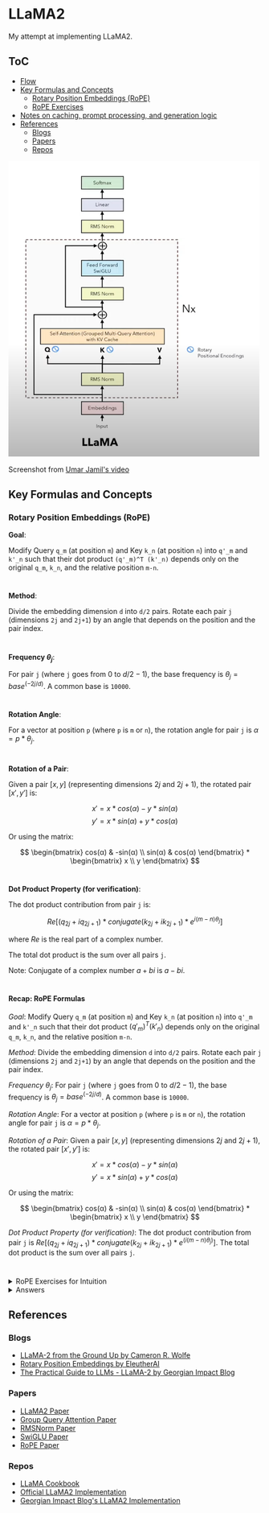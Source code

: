 # LLaMA2

My attempt at implementing LLaMA2.

## ToC
- [Flow](./flow.md)
- [Key Formulas and Concepts](#Key-Formulas-and-Concepts)
  - [Rotary Position Embeddings (RoPE)](#RoPE)
  - [RoPE Exercises](#RoPE-Exercises)
- [Notes on caching, prompt processing, and generation logic](./notes.md)
- [References](#References)
  - [Blogs](#Blogs)
  - [Papers](#Papers)
  - [Repos](#Repos)


<img src="ss-from-umar-jamil.png" alt="Architecture by Umar Jamil" width="500" />

Screenshot from [Umar Jamil's video](https://youtu.be/Mn_9W1nCFLo?si=V32nIRxm11vciUbt&t=145)


## Key Formulas and Concepts <a name="Key-Formulas-and-Concepts"></a>

### Rotary Position Embeddings (RoPE) <a name="RoPE"></a>

**Goal**:

Modify Query `q_m` (at position `m`) and Key `k_n` (at position `n`) into `q'_m` and `k'_n` such that their dot product `(q'_m)^T (k'_n)` depends only on the original `q_m`, `k_n`, and the relative position `m-n`.

#

**Method**:

Divide the embedding dimension `d` into `d/2` pairs. Rotate each pair `j` (dimensions `2j` and `2j+1`) by an angle that depends on the position and the pair index.

#

**Frequency $θ_j$**:

For pair `j` (where `j` goes from $0$ to $d/2 - 1$), the base frequency is $θ_j = base ^ {(-2j / d)}$. A common base is `10000`.

#

**Rotation Angle**:

For a vector at position `p` (where `p` is `m` or `n`), the rotation angle for pair `j` is $α = p * θ_j$.

#

**Rotation of a Pair**:

Given a pair $[x, y]$ (representing dimensions $2j$ and $2j+1$), the rotated pair $[x', y']$ is:

$$
x' = x * cos(α) - y * sin(α)
$$
$$
y' = x * sin(α) + y * cos(α)
$$

Or using the matrix:

$$
\begin{bmatrix}
    cos(α) & -sin(α) \\
    sin(α) & cos(α)
\end{bmatrix} * \begin{bmatrix} x \\ y \end{bmatrix}
$$

#

**Dot Product Property (for verification)**:

The dot product contribution from pair `j` is:

$$
Re[ (q_{2j} + i q_{2j+1}) * conjugate(k_{2j} + i k_{2j+1}) * e^{i (m-n) θ_j} ]
$$

where $Re$ is the real part of a complex number.

The total dot product is the sum over all pairs `j`.

Note: Conjugate of a complex number $a + bi$ is $a - bi$.

#

#### Recap: RoPE Formulas

_Goal_: Modify Query `q_m` (at position `m`) and Key `k_n` (at position `n`) into `q'_m` and `k'_n` such that their dot product $(q'_m)^T (k'_n)$ depends only on the original `q_m`, `k_n`, and the relative position `m-n`.

_Method_: Divide the embedding dimension `d` into `d/2` pairs. Rotate each pair `j` (dimensions `2j` and `2j+1`) by an angle that depends on the position and the pair index.

_Frequency_ $θ_j$: For pair `j` (where `j` goes from $0$ to $d/2 - 1$), the base frequency is $θ_j = base ^ {(-2j / d)}$. A common base is `10000`.

_Rotation Angle_: For a vector at position `p` (where `p` is `m` or `n`), the rotation angle for pair `j` is $α = p * θ_j$.

_Rotation of a Pair_: Given a pair $[x, y]$ (representing dimensions $2j$ and $2j+1$), the rotated pair $[x', y']$ is:

$$
x' = x * cos(α) - y * sin(α)
$$
$$
y' = x * sin(α) + y * cos(α)
$$

Or using the matrix:

$$
\begin{bmatrix}
    cos(α) & -sin(α) \\
    sin(α) & cos(α)
\end{bmatrix} * \begin{bmatrix} x \\ y \end{bmatrix}
$$

_Dot Product Property (for verification)_: The dot product contribution from pair `j` is $Re[ (q_{2j} + i q_{2j+1}) * conjugate(k_{2j} + i k_{2j+1}) * e^(i (m-n) θ_j) ]$. The total dot product is the sum over all pairs `j`.

#

<details>
<summary>RoPE Exercises for Intuition</summary>

<br />

**Exercise 1: Simple Rotation (Single Vector)**

**Setup**:

- Dimension `d` = 2 (one pair, `j`=0)
- Frequency base `base` = 100 (just for easier numbers)
- Query vector `q` = [3, 4]
- Position `m` = 1

**Tasks**:

- Calculate the frequency $θ_0$.
- Calculate the rotation angle $α = m * θ_0$.
- Calculate the rotated query vector $q'_m$. (Assume $cos(1) ≈ 0.54$, $sin(1) ≈ 0.84$ if you need numerical values, or leave as $cos(1)$, $sin(1)$).


**Exercise 2: Rotation and Dot Product (Two Vectors, d=2)**

**Setup**:

- Dimension `d` = 2 (one pair, `j`=0)
- Frequency base `base` = 100 (so $θ_0 = 1$ as in Ex 1)
- Query vector `q` = [1, 0] at position `m` = π/2
- Key vector `k` = [0, 2] at position `n` = π

**Tasks**:

- Calculate the rotation angle $α_q = m * θ_0$ for the query.
- Calculate the rotation angle $α_k = n * θ_0$ for the key.
- Calculate the rotated query $q'_m$.
- Calculate the rotated key $k'_n$.
- Calculate the dot product $(q'_m)^T (k'_n)$.

**Exercise 3: Verifying the Relative Position Property (d=2)**

**Setup**:

Use the same `d=2`, `base=100`, $θ_0=1$, `q=[1, 0]`, `k=[0, 2]` as in Exercise 2.

In Exercise 2, $m = π/2$, $n = π$, so the relative position $m - n = -π/2$.

Now, choose new positions $m' = 0$ and $n' = π/2$. Note that $m' - n' = -π/2$, the same relative position.

**Tasks**:

- Calculate the rotation angle $α'_q = m' * θ_0$ for the query at `m'`.
- Calculate the rotation angle $α'_k = n' * θ_0$ for the key at `n'`.
- Calculate the rotated query $q'_{m'}$.
- Calculate the rotated key $k'_{n'}$.
- Calculate the dot product $(q'_{m'})^T (k'_{n'})$
- Compare this dot product to the one you calculated in Exercise 2. Are they the same? (They should be!)

**Exercise 4: Higher Dimension Rotation (d=4)**

**Setup**:

- Dimension `d` = 4 (two pairs, `j`=0 and `j`=1)
- Frequency base `base` = 4 (to get nice angles)
- Query vector `q` = [1, 1, 2, 0]
- Position `m` = π

**Tasks**:

- Calculate the frequencies $θ_0$ and $θ_1$ using `base=4`, `d=4`.
- Calculate the rotation angle $α_0 = m * θ_0$ for the first pair (`q_0`, `q_1`).
- Calculate the rotation angle $α_1 = m * θ_1$ for the second pair (`q_2`, `q_3`).
- Rotate the first pair [1, 1] using angle $α_0$ to get [q'_0, q'_1].
- Rotate the second pair [2, 0] using angle $α_1$ to get [q'_2, q'_3].
- Combine the results to form the full rotated vector $q'_m = [q'_0, q'_1, q'_2, q'_3]$.

**Exercise 5: Dot Product with Higher Dimension (d=4)**

**Setup**:

Use the same `d=4`, `base=4`, $θ_0$, $θ_1$ as in Exercise 4.

- Query vector `q` = [1, 1, 2, 0] at position `m` = π. (You already calculated $q'_m$ in Exercise 4).
- Key vector `k` = [1, 0, 0, 1] at position `n` = 0.

**Tasks**:

- Calculate the rotation angle $α_{k0} = n * θ_0$ for the first pair of `k`.
- Calculate the rotation angle $α_{k1} = n * θ_1$ for the second pair of `k`.
- Rotate the first pair of `k`, [1, 0], using $α_{k0}$ to get [k'_0, k'_1]. (Hint: What happens when the angle is 0?)
- Rotate the second pair of `k`, [0, 1], using $α_{k1}$ to get [k'_2, k'_3].
- Form the full rotated key vector $k'_n = [k'_0, k'_1, k'_2, k'_3]$.
- Retrieve the rotated query $q'_m$ from Exercise 4.
- Calculate the final dot product $(q'_m)^T (k'_n) = q'_0*k'_0 + q'_1*k'_1 + q'_2*k'_2 + q'_3*k'_3$.

</details>

<details>
<summary>Answers</summary>

<br />

<u>**Exercise 1: Simple Rotation (Single Vector)**</u>

Frequency $θ_0$:

$j=0$, $d=2$, $base=100$

$θ_0 = base ^ {(-2j / d)} = 100 ^ {(-2*0 / 2)} = 100 ^ 0 = 1$.

Rotation Angle $α$:

$α = m * θ_0 = 1 * 1 = 1$ (radian).

Rotated Query $q'_m$:

Original pair $[x, y] = [3, 4]$.

Angle $α = 1$.

$x' = x * cos(α) - y * sin(α) = 3 * cos(1) - 4 * sin(1)$
$y' = x * sin(α) + y * cos(α) = 3 * sin(1) + 4 * cos(1)$

So,

$$q'_m = \begin{bmatrix} 3 * cos(1) - 4 * sin(1) \\ 3 * sin(1) + 4 * cos(1) \end{bmatrix}$$

<u>**Exercise 2: Rotation and Dot Product (Two Vectors, d=2)**</u>

Rotation Angles:

$θ_0$ = 1 (from Ex 1 setup reuse).
$α_q = m * θ_0 = (π/2) * 1 = π/2$.
$α_k = n * θ_0 = π * 1 = π$.

Rotated Query $q'_m$:

Original q = [1, 0]. Angle $α_q = π/2$.
$x' = 1 * cos(π/2) - 0 * sin(π/2) = 1 * 0 - 0 * 1 = 0.$
$y' = 1 * sin(π/2) + 0 * cos(π/2) = 1 * 1 + 0 * 0 = 1.$

$$q'_m = \begin{bmatrix} 0 \\ 1 \end{bmatrix}$$

This corresponds to $[cos(π/2), sin(π/2)]$ because the input was $[1,0]$, like rotating the x-axis unit vector.

Rotated Key $k'_n$:

Original k = [0, 2]. Angle $α_k = π$.
$x' = 0 * cos(π) - 2 * sin(π) = 0 * (-1) - 2 * 0 = 0.$
$y' = 0 * sin(π) + 2 * cos(π) = 0 * 0 + 2 * (-1) = -2.$

$$k'_n = \begin{bmatrix} 0 \\ -2 \end{bmatrix}$$

Alternatively, $[-2sin(π), 2cos(π)] = [-2 * 0, 2 * (-1)] = [0, -2]$ is also a valid way to think about rotating [0, 2] which is:

$$2 * \begin{bmatrix} 0 \\ 1 \end{bmatrix}$$

Dot Product:

$$(q'_m)^T (k'_n) = \begin{bmatrix} 0 \\ 1 \end{bmatrix} \cdot \begin{bmatrix} 0 \\ -2 \end{bmatrix} = (0 * 0) + (1 * -2) = 0 - 2 = -2.$$



</details>

## References <a name="References"></a>

### Blogs <a name="Blogs"></a>

- [LLaMA-2 from the Ground Up by Cameron R. Wolfe](https://substack.com/home/post/p-135824233)
- [Rotary Position Embeddings by EleutherAI](https://blog.eleuther.ai/rotary-embeddings/)
- [The Practical Guide to LLMs - LLaMA-2 by Georgian Impact Blog](https://medium.com/georgian-impact-blog/the-practical-guide-to-llms-llama-2-cdf21d540ce3)

### Papers <a name="Papers"></a>

- [LLaMA2 Paper](https://arxiv.org/abs/2402.12578)
- [Group Query Attention Paper](https://arxiv.org/abs/2305.13245)
- [RMSNorm Paper](https://arxiv.org/abs/1910.07467)
- [SwiGLU Paper](https://arxiv.org/abs/2002.05202)
- [RoPE Paper](https://arxiv.org/abs/2104.09864)

### Repos <a name="Repos"></a>

- [LLaMA Cookbook](https://github.com/meta-llama/llama-cookbook)
- [Official LLaMA2 Implementation](https://github.com/facebookresearch/llama/blob/main/llama/model.py)
- [Georgian Impact Blog's LLaMA2 Implementation](https://github.com/georgian-io/LLM-Finetuning-Toolkit/tree/main/llama2)
